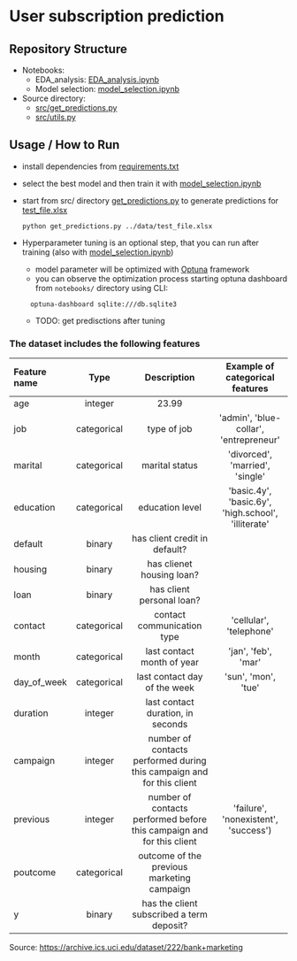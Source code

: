 # User subscription prediction

## Repository Structure
- Notebooks:
  - EDA_analysis: [EDA_analysis.ipynb](notebooks%2FEDA_analysis.ipynb)
  - Model selection: [model_selection.ipynb](notebooks%2Fmodel_selection.ipynb)
- Source directory:
  - [src/get_predictions.py](src%2Fget_predictions.py)
  - [src/utils.py](src%2Futils.py)

## Usage / How to Run
- install dependencies from [requirements.txt](%2Frequirements.txt)
- select the best model and then train it with [model_selection.ipynb](notebooks%2Fmodel_selection.ipynb)
- start from src/ directory [get_predictions.py](src%2Fget_predictions.py) to generate predictions for [test_file.xlsx](data%2Ftest_file.xlsx)
    ```shell
    python get_predictions.py ../data/test_file.xlsx
    ```

- Hyperparameter tuning is an optional step, that you can run after training (also with [model_selection.ipynb](notebooks%2Fmodel_selection.ipynb))
  - model parameter will be optimized with [Optuna](https://optuna.readthedocs.io/en/stable/) framework
  - you can observe the optimization process starting optuna dashboard from `notebooks/` directory using CLI:
  ```shell
    optuna-dashboard sqlite:///db.sqlite3
    ```
  - TODO: get predisctions after tuning

### The dataset includes the following features
| Feature name |    Type     |                              Description                              |           Example of categorical features           |
|:-------------|:-----------:|:---------------------------------------------------------------------:|:---------------------------------------------------:|
| age          |   integer   |                                 23.99                                 |                                                     |
| job          | categorical |                              type of job                              |       'admin', 'blue-collar', 'entrepreneur'        |
| marital      | categorical |                            marital status                             |           'divorced', 'married', 'single'           |
| education    | categorical |                            education level                            | 'basic.4y', 'basic.6y', 'high.school', 'illiterate' |
| default      |   binary    |                     has client credit in default?                     |                                                     |
| housing      |   binary    |                       has clienet housing loan?                       |                                                     |
| loan         |   binary    |                       has client personal loan?                       |                                                     |
| contact      | categorical |                      contact communication type                       |               'cellular', 'telephone'               |
| month        | categorical |                      last contact month of year                       |                 'jan', 'feb', 'mar'                 |
| day_of_week  | categorical |                     last contact day of the week                      |                 'sun', 'mon', 'tue'                 |
| duration     |   integer   |                   last contact duration, in seconds                   |                                                     |
| campaign     |   integer   | number of contacts performed during this campaign and for this client |                                                     |
| previous     |   integer   | number of contacts performed before this campaign and for this client |        'failure', 'nonexistent', 'success')         |
| poutcome     | categorical |              outcome of the previous marketing campaign               |                                                     |
| y            |   binary    |              has the client subscribed a term deposit?                |                                                     |

Source: https://archive.ics.uci.edu/dataset/222/bank+marketing